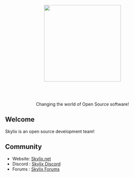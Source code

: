 <br />
<br />
<br />

<div align="center">
  <img width="250" src="https://raw.githubusercontent.com/SkylixGH/Info/main/logos/LogoDark.svg" alt="" />
</div>

<br />
<br />
<br />

<p align="center">Changing the world of Open Source software!</p>

## Welcome
Skylix is an open source development team!

## Community
 - Website: [Skylix.net](https://skylix.net)
 - Discord : [Skylix Discord](https://discord.gg/b9vcR6evgG)
 - Forums : [Skylix Forums](https://forums.skylix.net/skylix)
